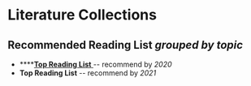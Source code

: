 # Literature Collections

## **Recommended Reading List** _grouped by topic_

* \*\*\*\*[**Top Reading List** ](https://cloud.tsinghua.edu.cn/d/928f3f4a8c8d4ab8b8ad/files/?p=%2F5min%20Papers%2F2020%20Top%20Reading%20List.md)-- recommend by _2020_
* **Top Reading List** -- recommend by _2021_

